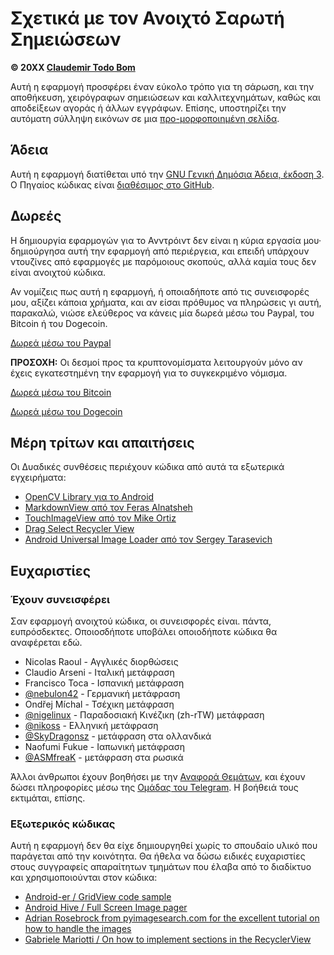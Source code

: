 Σχετικά με τον Ανοιχτό Σαρωτή Σημειώσεων
=======================

**© 20XX [Claudemir Todo Bom](http://todobom.com)**

Αυτή η εφαρμογή προσφέρει έναν εύκολο τρόπο για τη σάρωση, και την αποθήκευση, χειρόγραφων σημειώσεων και καλλιτεχνημάτων, καθώς και αποδείξεων αγοράς ή άλλων εγγράφων. Επίσης, υποστηρίζει την αυτόματη σύλληψη εικόνων σε μια [προ-μορφοποιημένη σελίδα](https://github.com/ctodobom/OpenNoteScanner/raw/master/Page%20Templates/A4%20with%202%20pages.pdf).


Άδεια
-------

Αυτή η εφαρμογή διατίθεται υπό την [GNU Γενική Δημόσια Άδεια, έκδοση 3](http://www.gnu.org/licenses/gpl.txt). Ο Πηγαίος κώδικας είναι [διαθέσιμος στο GitHub](http://github.com/ctodobom/OpenNoteScanner).

Δωρεές
---------

Η δημιουργία εφαρμογών για το Ανντρόιντ δεν είναι η κύρια εργασία μου· δημιούργησα αυτή την εφαρμογή από περιέργεια, και επειδή υπάρχουν ντουζίνες από εφαρμογές με παρόμοιους σκοπούς, αλλά καμία τους δεν είναι ανοιχτού κώδικα.

Αν νομίζεις πως αυτή η εφαρμογή, ή οποιαδήποτε από τις συνεισφορές μου, αξίζει κάποια χρήματα, και αν είσαι πρόθυμος να πληρώσεις γι αυτή, παρακαλώ, νιώσε ελεύθερος να κάνεις μία δωρεά μέσω του Paypal, του Bitcoin ή του Dogecoin.

[Δωρεά μέσω του Paypal](https://www.paypal.com/cgi-bin/webscr?cmd=_s-xclick&hosted_button_id=X6XHVCPMRQEL4)

**ΠΡΟΣΟΧΗ:** Οι δεσμοί προς τα κρυπτονομίσματα λειτουργούν μόνο αν έχεις εγκατεστημένη την εφαρμογή για το συγκεκριμένο νόμισμα.

[Δωρεά μέσω του Bitcoin](bitcoin:1H5tqKZoWdqkR54PGe9w67EzBnLXHBFmt9)

[Δωρεά μέσω του Dogecoin](dogecoin:DFBaP724XR3rfs9wFahBd353yFkgkqatvd)


Μέρη τρίτων και απαιτήσεις
----------------------------------

Οι Δυαδικές συνθέσεις περιέχουν κώδικα από αυτά τα εξωτερικά εγχειρήματα:

* [OpenCV Library για το Android](http://www.opencv.org)
* [MarkdownView από τον Feras Alnatsheh](https://github.com/falnatsheh/MarkdownView)
* [TouchImageView από τον Mike Ortiz](https://github.com/MikeOrtiz/TouchImageView)
* [Drag Select Recycler View](https://github.com/afollestad/drag-select-recyclerview)
* [Android Universal Image Loader από τον Sergey Tarasevich](https://github.com/nostra13/Android-Universal-Image-Loader)

Ευχαριστίες
------

### Έχουν συνεισφέρει

Σαν εφαρμογή ανοιχτού κώδικα, οι συνεισφορές είναι. πάντα, ευπρόσδεκτες. Οποιοσδήποτε υποβάλει οποιοδήποτε κώδικα θα αναφέρεται εδώ.

* Nicolas Raoul - Αγγλικές διορθώσεις
* Claudio Arseni - Ιταλική μετάφραση
* Francisco Toca - Ισπανική μετάφραση
* [@nebulon42](https://github.com/nebulon42) - Γερμανική μετάφραση
* Ondřej Míchal - Τσέχικη μετάφραση
* [@nigelinux](https://github.com/nigelinux) - Παραδοσιακή Κινέζικη (zh-rTW) μετάφραση
* [@nikoss](https://github.com/nikoss) - Ελληνική μετάφραση
* [@SkyDragonsz](https://github.com/SkyDragonsz) - μετάφραση στα ολλανδικά
* Naofumi Fukue - Ιαπωνική μετάφραση
* [@ASMfreaK](https://github.com/ASMfreaK) - μετάφραση στα ρωσικά

Άλλοι άνθρωποι έχουν βοηθήσει με την [Αναφορά Θεμάτων](https://github.com/ctodobom/OpenNoteScanner/issues), και έχουν δώσει πληροφορίες μέσω της [Ομάδας του Telegram](https://t.me/OpenNoteScanner). Η βοήθειά τους εκτιμάται, επίσης.

### Εξωτερικός κώδικας

Αυτή η εφαρμογή δεν θα είχε δημιουργηθεί χωρίς το σπουδαίο υλικό που παράγεται από την κοινότητα. Θα ήθελα να δώσω ειδικές ευχαριστίες στους συγγραφείς απαραίτητων τμημάτων που έλαβα από το διαδίκτυο και χρησιμοποιούνται στον κώδικα:

* [Android-er / GridView code sample](http://android-er.blogspot.com.br/2012/07/gridview-loading-photos-from-sd-card.html)
* [Android Hive / Full Screen Image pager](http://www.androidhive.info/2013/09/android-fullscreen-image-slider-with-swipe-and-pinch-zoom-gestures/)
* [Adrian Rosebrock from pyimagesearch.com for the excellent tutorial on how to handle the images](http://www.pyimagesearch.com/2014/09/01/build-kick-ass-mobile-document-scanner-just-5-minutes/)
* [Gabriele Mariotti / On how to implement sections in the RecyclerView](https://gist.github.com/gabrielemariotti/e81e126227f8a4bb339c)
